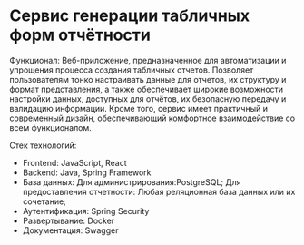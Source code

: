 # Сервис генерации табличных форм отчётности

Функционал: Веб-приложение, предназначенное для автоматизации и упрощения процесса создания табличных отчетов. Позволяет пользователям тонко настраивать данные для отчетов, их структуру и формат представления, а также обеспечивает широкие возможности настройки данных, доступных для отчётов, их безопасную передачу и валидацию информации. Кроме того, сервис имеет практичный и современный дизайн, обеспечивающий комфортное взаимодействие со всем функционалом.

Стек технологий:
- Frontend: JavaScript, React
- Backend: Java, Spring Framework
- База данных: Для администрирования:PostgreSQL; Для предоставления отчетности: Любая реляционная база данных или их сочетание;
- Аутентификация: Spring Security
- Развертывание: Docker
- Документация: Swagger
